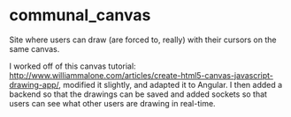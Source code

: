 # communal_canvas
Site where users can draw (are forced to, really) with their cursors on the same canvas.

I worked off of this canvas tutorial: http://www.williammalone.com/articles/create-html5-canvas-javascript-drawing-app/, modified it slightly, and adapted it to Angular. I then added a backend so that the drawings can be saved and added sockets so that users can see what other users are drawing in real-time.
